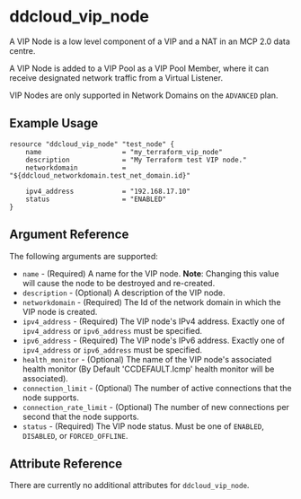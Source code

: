 # ddcloud\_vip\_node

A VIP Node is a low level component of a VIP and a NAT in an MCP 2.0 data centre.

A VIP Node is added to a VIP Pool as a VIP Pool Member, where it can receive designated network traffic from a Virtual Listener.

VIP Nodes are only supported in Network Domains on the `ADVANCED` plan.

## Example Usage

```
resource "ddcloud_vip_node" "test_node" {
	name					= "my_terraform_vip_node"
	description 			= "My Terraform test VIP node."
    networkdomain 			= "${ddcloud_networkdomain.test_net_domain.id}"

	ipv4_address			= "192.168.17.10"
	status					= "ENABLED"
}
```

## Argument Reference

The following arguments are supported:

* `name` - (Required) A name for the VIP node. **Note**: Changing this value will cause the node to be destroyed and re-created.
* `description` - (Optional) A description of the VIP node.
* `networkdomain` - (Required) The Id of the network domain in which the VIP node is created.
* `ipv4_address` - (Required) The VIP node's IPv4 address. Exactly one of `ipv4_address` or `ipv6_address` must be specified.
* `ipv6_address` - (Required) The VIP node's IPv6 address. Exactly one of `ipv4_address` or `ipv6_address` must be specified.
* `health_monitor` - (Optional) The name of the VIP node's associated health monitor (By Default 'CCDEFAULT.Icmp' health monitor will be associated).
* `connection_limit` - (Optional) The number of active connections that the node supports.
* `connection_rate_limit` - (Optional) The number of new connections per second that the node supports.
* `status` - (Required) The VIP node status. Must be one of `ENABLED`, `DISABLED`, or `FORCED_OFFLINE`.

## Attribute Reference

There are currently no additional attributes for `ddcloud_vip_node`.

